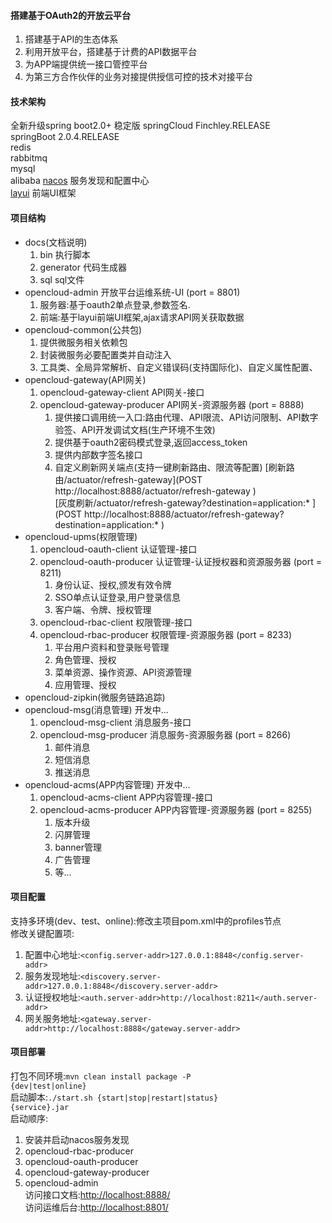 #### 搭建基于OAuth2的开放云平台
1. 搭建基于API的生态体系 
2. 利用开放平台，搭建基于计费的API数据平台 
3. 为APP端提供统一接口管控平台
4. 为第三方合作伙伴的业务对接提供授信可控的技术对接平台
#### 技术架构
   全新升级spring boot2.0+ 稳定版 
   springCloud  Finchley.RELEASE  
   springBoot   2.0.4.RELEASE  
   redis  
   rabbitmq  
   mysql  
   alibaba  [nacos](https://nacos.io/en-us/) 服务发现和配置中心   
   [layui](https://www.layui.com/) 前端UI框架     
  
#### 项目结构
* docs(文档说明)
    1. bin          执行脚本
    2. generator    代码生成器
    3. sql          sql文件
* opencloud-admin  开放平台运维系统-UI (port = 8801)
    1. 服务器:基于oauth2单点登录,参数签名.
    2. 前端:基于layui前端UI框架,ajax请求API网关获取数据
* opencloud-common(公共包)
    1. 提供微服务相关依赖包
    2. 封装微服务必要配置类并自动注入
    3. 工具类、全局异常解析、自定义错误码(支持国际化)、自定义属性配置、
* opencloud-gateway(API网关)
   1. opencloud-gateway-client    API网关-接口
   2. opencloud-gateway-producer  API网关-资源服务器 (port = 8888)
      1. 提供接口调用统一入口:路由代理、API限流、API访问限制、API数字验签、API开发调试文档(生产环境不生效)
      2. 提供基于oauth2密码模式登录,返回access_token
      3. 提供内部数字签名接口
      3. 自定义刷新网关端点(支持一键刷新路由、限流等配置) 
        [刷新路由/actuator/refresh-gateway](POST http://localhost:8888/actuator/refresh-gateway )  
        [灰度刷新/actuator/refresh-gateway?destination=application:* ](POST http://localhost:8888/actuator/refresh-gateway?destination=application:* )
* opencloud-upms(权限管理)
   1. opencloud-oauth-client   认证管理-接口
   2. opencloud-oauth-producer 认证管理-认证授权器和资源服务器 (port = 8211)
      1. 身份认证、授权,颁发有效令牌
      2. SSO单点认证登录,用户登录信息
      3. 客户端、令牌、授权管理
   3. opencloud-rbac-client    权限管理-接口
   4. opencloud-rbac-producer  权限管理-资源服务器 (port = 8233)
      1. 平台用户资料和登录账号管理
      2. 角色管理、授权
      3. 菜单资源、操作资源、API资源管理
      4. 应用管理、授权
* opencloud-zipkin(微服务链路追踪)
* opencloud-msg(消息管理) 开发中...
   1. opencloud-msg-client   消息服务-接口
   2. opencloud-msg-producer 消息服务-资源服务器 (port = 8266)
      1. 邮件消息
      2. 短信消息
      3. 推送消息
* opencloud-acms(APP内容管理) 开发中...
   1. opencloud-acms-client   APP内容管理-接口
   2. opencloud-acms-producer APP内容管理-资源服务器 (port = 8255)
      1. 版本升级
      2. 闪屏管理
      3. banner管理
      3. 广告管理
      4. 等...
              

#### 项目配置
支持多环境(dev、test、online):修改主项目pom.xml中的profiles节点  
修改关键配置项:  
   1. 配置中心地址:<code><config.server-addr>127.0.0.1:8848</config.server-addr></code>  
   2. 服务发现地址:<code><discovery.server-addr>127.0.0.1:8848</discovery.server-addr></code>  
   3. 认证授权地址:<code><auth.server-addr>http://localhost:8211</auth.server-addr></code>  
   4. 网关服务地址:<code><gateway.server-addr>http://localhost:8888</gateway.server-addr></code>  
#### 项目部署
打包不同环境:<code>mvn clean install package -P {dev|test|online}</code>  
启动脚本:<code>./start.sh {start|stop|restart|status} {service}.jar</code>    
启动顺序:   
   1. 安装并启动nacos服务发现  
   2. opencloud-rbac-producer  
   3. opencloud-oauth-producer  
   4. opencloud-gateway-producer  
   5. opencloud-admin  
访问接口文档:[http://localhost:8888/](http://localhost:8888/)  
访问运维后台:[http://localhost:8801/](http://localhost:8801/)

   

